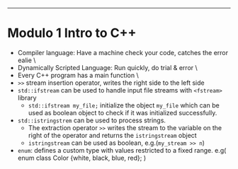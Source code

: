 ---
# Modulo 1 Intro to C++
* Compiler language: Have a machine check your code, catches the error ealie \
* Dynamically Scripted Language: Run quickly, do trial & error \
* Every C++ program has a main function  \
* `>>` stream insertion operator, writes the right side to the left side
* `std::ifstream` can be used to handle input file streams with `<fstream>` library
  - `std::ifstream my_file;` initialize the object `my_file` which can be used as boolean object to check if it was initialized successfully.
* `std::istringstrem` can be used to process strings. 
  - The extraction operator `>>` writes the stream to the variable on the right of the operator and returns the `istringstream` object 
  - `istringstream` can be used as boolean, e.g.(`my_stream >> n`)
* `enum`: defines a custom type with values restricted to a fixed range. e.g( enum class Color {white, black, blue, red}; )
